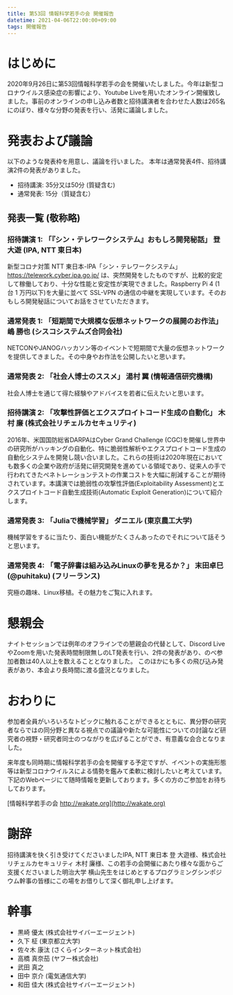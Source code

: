 ```yaml
---
title: 第53回 情報科学若手の会 開催報告
datetime: 2021-04-06T22:00:00+09:00
tags: 開催報告
---
```


# はじめに

2020年9月26日に第53回情報科学若手の会を開催いたしました。今年は新型コロナウイルス感染症の影響により、Youtube Liveを用いたオンライン開催致しました。事前のオンラインの申し込み者数と招待講演者を合わせた人数は265名にのぼり、様々な分野の発表を行い、活発に議論しました。

# 発表および議論

以下のような発表枠を用意し、議論を行いました。 本年は通常発表4件、招待講演2件の発表がありました。

*   招待講演: 35分又は50分 (質疑含む)
*   通常発表: 15分（質疑含む）

## 発表一覧 (敬称略)

### 招待講演 1: 「『シン・テレワークシステム』おもしろ開発秘話」 登 大遊 (IPA, NTT 東日本)

新型コロナ対策 NTT 東日本-IPA「シン・テレワークシステム」 <https://telework.cyber.ipa.go.jp/> は、突然開発をしたものですが、比較的安定して稼働しており、十分な性能と安定性が実現できました。Raspberry Pi 4 (1 台 1 万円以下)を大量に並べて SSL-VPN の通信の中継を実現しています。そのおもしろ開発秘話についてお話をさせていただきます。

### 通常発表 1: 「短期間で大規模な仮想ネットワークの展開のお作法」 嶋 勝也 (シスコシステムズ合同会社)

NETCONやJANOGハッカソン等のイベントで短期間で大量の仮想ネットワークを提供してきました。その中身やお作法を公開したいと思います。

### 通常発表 2: 「社会人博士のススメ」 湯村 翼 (情報通信研究機構)

社会人博士を通じて得た経験やアドバイスを若者に伝えたいと思います。

### 招待講演 2: 「攻撃性評価とエクスプロイトコード生成の自動化」 木村 廉 (株式会社リチェルカセキュリティ)

2016年、米国国防総省DARPAはCyber Grand Challenge (CGC)を開催し世界中の研究所がハッキングの自動化、特に脆弱性解析やエクスプロイトコード生成の自動化システムを開発し競い合いました。これらの技術は2020年現在においても数多くの企業や政府が活発に研究開発を進めている領域であり、従来人の手で行われてきたペネトレーションテストの作業コストを大幅に削減することが期待されています。本講演では脆弱性の攻撃性評価(Exploitability Assessment)とエクスプロイトコード自動生成技術(Automatic Exploit Generation)について紹介します。

### 通常発表 3: 「Juliaで機械学習」 ダニエル (東京農工大学)

機械学習をするに当たり、面白い機能がたくさんあったのでそれについて話そうと思います。

### 通常発表 4: 「電子辞書は組み込みLinuxの夢を見るか？」 末田卓巳 (@puhitaku) (フリーランス)

究極の趣味、Linux移植。その魅力をご覧に入れます。

# 懇親会

ナイトセッションでは例年のオフラインでの懇親会の代替として、Discord LiveやZoomを用いた発表時間制限無しのLT発表を行い、2件の発表があり、のべ参加者数は40人以上を数えることとなりました。
このほかにも多くの飛び込み発表があり、本会より長時間に渡る盛況となりました。

# おわりに

参加者全員がいろいろなトピックに触れることができるとともに、異分野の研究者ならではの同分野と異なる視点での議論や新たな可能性についての討論など研究者の視野・研究者同士のつながりを広げることができ、有意義な会合となりました。

来年度も同時期に情報科学若手の会を開催する予定ですが、イベントの実施形態等は新型コロナウイルスによる情勢を鑑みて柔軟に検討したいと考えています。下記のWebページにて随時情報を更新しております。多くの方のご参加をお待ちしております。

[情報科学若手の会 http://wakate.org](http://wakate.org)

# 謝辞

招待講演を快く引き受けてくださいましたIPA, NTT 東日本 登 大遊様、株式会社リチェルカセキュリティ 木村 廉様、この若手の会開催にあたり様々な面からご支援くださいました明治大学 横山先生をはじめとするプログラミングシンポジウム幹事の皆様にこの場をお借りして深く御礼申し上げます。

# 幹事

- 黒崎 優太 (株式会社サイバーエージェント)
- 久下 柾 (東京都立大学)
- 佐々木 康汰 (さくらインターネット株式会社)
- 高橋 真奈茄 (ヤフー株式会社)
- 武田 真之
- 田中 京介 (電気通信大学)
- 和田 佳大 (株式会社サイバーエージェント)
